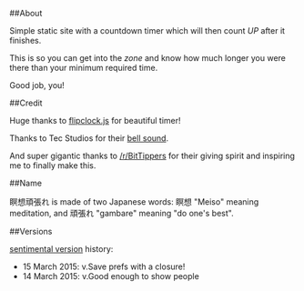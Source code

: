 ##About

Simple static site with a countdown timer which will then count *UP* after it finishes.

This is so you can get into the _zone_ and know how much longer you were there than your minimum required time.

Good job, you!

##Credit

Huge thanks to [flipclock.js](http://flipclockjs.com) for beautiful timer!

Thanks to Tec Studios for their [bell sound](http://www.freesound.org/people/tec%20studios/sounds/124742/).

And super gigantic thanks to [/r/BitTippers](http://www.reddit.com/r/BitTippers/) for their giving spirit and inspiring me to finally make this.

##Name

瞑想頑張れ is made of two Japanese words: 瞑想 "Meiso" meaning meditation, and 頑張れ "gambare" meaning "do one's best".

##Versions

[sentimental version](http://sentimentalversioning.org/) history:

* 15 March 2015: v.Save prefs with a closure!
* 14 March 2015: v.Good enough to show people